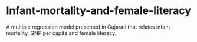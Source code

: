 # Infant-mortality-and-female-literacy
A multiple regression model presented in Gujarati that relates infant mortality, GNP per capita and female literacy. 
